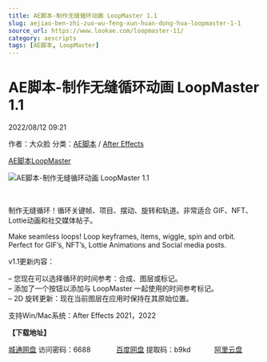 ```yaml
---
title: AE脚本-制作无缝循环动画 LoopMaster 1.1
slug: aejiao-ben-zhi-zuo-wu-feng-xun-huan-dong-hua-loopmaster-1-1
source_url: https://www.lookae.com/loopmaster-11/
category: aescripts
tags: [AE脚本, LoopMaster]
---
```

# AE脚本-制作无缝循环动画 LoopMaster 1.1

2022/08/12 09:21

作者：大众脸
分类：[AE脚本](https://www.lookae.com/after-effects/aescripts/) / [After Effects](https://www.lookae.com/after-effects/)

[AE脚本](https://www.lookae.com/tag/ae%e8%84%9a%e6%9c%ac/)[LoopMaster](https://www.lookae.com/tag/loopmaster/)

![AE脚本-制作无缝循环动画 LoopMaster 1.1](https://www.lookae.com/wp-content/uploads/2022/06/LoopMaster.jpg "AE脚本-制作无缝循环动画 LoopMaster 1.1-LookAE.com")

[﻿﻿﻿](https://cloud.video.taobao.com//play/u/705956171/p/1/e/6/t/1/363943214175.mp4)

制作无缝循环！循环关键帧、项目、摆动、旋转和轨道。非常适合 GIF、NFT、Lottie动画和社交媒体帖子。

Make seamless loops! Loop keyframes, items, wiggle, spin and orbit. Perfect for GIF’s, NFT’s, Lottie Animations and Social media posts.

v1.1更新内容：

– 您现在可以选择循环的时间参考：合成、图层或标记。  
– 添加了一个按钮以添加与 LoopMaster 一起使用的时间参考标记。  
– 2D 旋转更新：现在当前图层在应用时保持在其原始位置。

支持Win/Mac系统：After Effects 2021，2022

**【下载地址】**

[城通网盘](https://url70.ctfile.com/f/2827370-647665235-8d3b7b?p=4431) 访问密码：6688             [百度网盘](https://pan.baidu.com/s/1aZK7jMM3T0al_LLij-HSRg?pwd=b9kd) 提取码：b9kd            [阿里云盘](https://www.aliyundrive.com/s/Y5JjQ26ZoPh)

